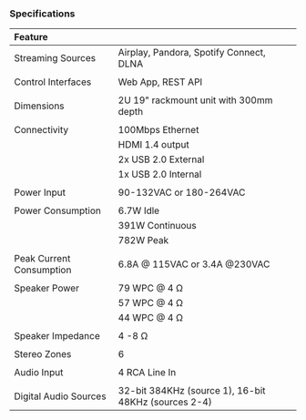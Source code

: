 ### Specifications

|Feature||
|:------|:-----|
|Streaming Sources | Airplay, Pandora, Spotify Connect, DLNA  |
|||
|Control Interfaces| Web App, REST API|
|||
|Dimensions        | 2U 19" rackmount unit with 300mm depth|
|||
|Connectivity      | 100Mbps Ethernet|
|                  | HDMI 1.4 output|
|                  | 2x USB 2.0 External|
|                  | 1x USB 2.0 Internal|
|||
|Power Input       | 90-132VAC or 180-264VAC|
|||
|Power Consumption | 6.7W Idle|
|                  | 391W Continuous|
|                  | 782W Peak|
|||
|Peak Current Consumption|6.8A @ 115VAC or 3.4A @230VAC|
|||
|Speaker Power     | 79 WPC @ 4 Ω|
|                  | 57 WPC @ 4 Ω|
|                  | 44 WPC @ 4 Ω|
|||
|Speaker Impedance | 4 -8 Ω |
|||
|Stereo Zones      | 6 |
|||
|Audio Input       | 4 RCA Line In|
|||
|Digital Audio Sources | 32-bit 384KHz (source 1), 16-bit 48KHz (sources 2-4)|
